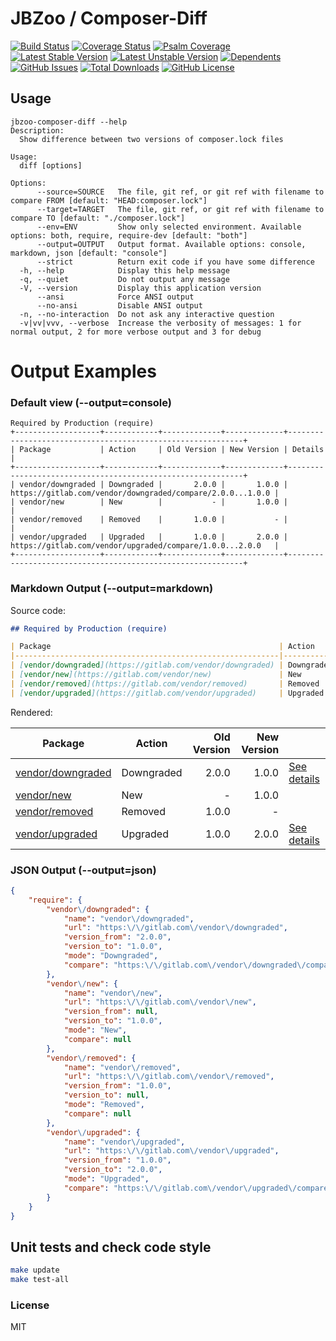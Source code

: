 # JBZoo / Composer-Diff


[![Build Status](https://travis-ci.org/JBZoo/Composer-Diff.svg?branch=master)](https://travis-ci.org/JBZoo/Composer-Diff)    [![Coverage Status](https://coveralls.io/repos/JBZoo/Composer-Diff/badge.svg)](https://coveralls.io/github/JBZoo/Composer-Diff?branch=master)    [![Psalm Coverage](https://shepherd.dev/github/JBZoo/Composer-Diff/coverage.svg)](https://shepherd.dev/github/JBZoo/Composer-Diff)    
[![Latest Stable Version](https://poser.pugx.org/JBZoo/Composer-Diff/v)](https://packagist.org/packages/JBZoo/Composer-Diff)    [![Latest Unstable Version](https://poser.pugx.org/JBZoo/Composer-Diff/v/unstable)](https://packagist.org/packages/JBZoo/Composer-Diff)    [![Dependents](https://poser.pugx.org/JBZoo/Composer-Diff/dependents)](https://packagist.org/packages/JBZoo/Composer-Diff/dependents?order_by=downloads)    [![GitHub Issues](https://img.shields.io/github/issues/JBZoo/Composer-Diff)](https://github.com/JBZoo/Composer-Diff/issues)    [![Total Downloads](https://poser.pugx.org/JBZoo/Composer-Diff/downloads)](https://packagist.org/packages/JBZoo/Composer-Diff/stats)    [![GitHub License](https://img.shields.io/github/license/JBZoo/Composer-Diff)](https://github.com/JBZoo/Composer-Diff/blob/master/LICENSE)


## Usage

```
jbzoo-composer-diff --help
Description:
  Show difference between two versions of composer.lock files

Usage:
  diff [options]

Options:
      --source=SOURCE   The file, git ref, or git ref with filename to compare FROM [default: "HEAD:composer.lock"]
      --target=TARGET   The file, git ref, or git ref with filename to compare TO [default: "./composer.lock"]
      --env=ENV         Show only selected environment. Available options: both, require, require-dev [default: "both"]
      --output=OUTPUT   Output format. Available options: console, markdown, json [default: "console"]
      --strict          Return exit code if you have some difference
  -h, --help            Display this help message
  -q, --quiet           Do not output any message
  -V, --version         Display this application version
      --ansi            Force ANSI output
      --no-ansi         Disable ANSI output
  -n, --no-interaction  Do not ask any interactive question
  -v|vv|vvv, --verbose  Increase the verbosity of messages: 1 for normal output, 2 for more verbose output and 3 for debug
```


# Output Examples

### Default view (--output=console)

```
Required by Production (require)
+-------------------+------------+-------------+-------------+------------------------------------------------------------+
| Package           | Action     | Old Version | New Version | Details                                                    |
+-------------------+------------+-------------+-------------+------------------------------------------------------------+
| vendor/downgraded | Downgraded |       2.0.0 |       1.0.0 | https://gitlab.com/vendor/downgraded/compare/2.0.0...1.0.0 |
| vendor/new        | New        |           - |       1.0.0 |                                                            |
| vendor/removed    | Removed    |       1.0.0 |           - |                                                            |
| vendor/upgraded   | Upgraded   |       1.0.0 |       2.0.0 | https://gitlab.com/vendor/upgraded/compare/1.0.0...2.0.0   |
+-------------------+------------+-------------+-------------+------------------------------------------------------------+
```



### Markdown Output (--output=markdown)

Source code:
```markdown
## Required by Production (require)

| Package                                                   | Action     | Old Version | New Version |                                                                           |
|-----------------------------------------------------------|------------|------------:|------------:|---------------------------------------------------------------------------|
| [vendor/downgraded](https://gitlab.com/vendor/downgraded) | Downgraded |       2.0.0 |       1.0.0 | [See details](https://gitlab.com/vendor/downgraded/compare/2.0.0...1.0.0) |
| [vendor/new](https://gitlab.com/vendor/new)               | New        |           - |       1.0.0 |                                                                           |
| [vendor/removed](https://gitlab.com/vendor/removed)       | Removed    |       1.0.0 |           - |                                                                           |
| [vendor/upgraded](https://gitlab.com/vendor/upgraded)     | Upgraded   |       1.0.0 |       2.0.0 | [See details](https://gitlab.com/vendor/upgraded/compare/1.0.0...2.0.0)   |
```

Rendered:

| Package                                                   | Action     | Old Version | New Version |                                                                           |
|-----------------------------------------------------------|------------|------------:|------------:|---------------------------------------------------------------------------|
| [vendor/downgraded](https://gitlab.com/vendor/downgraded) | Downgraded |       2.0.0 |       1.0.0 | [See details](https://gitlab.com/vendor/downgraded/compare/2.0.0...1.0.0) |
| [vendor/new](https://gitlab.com/vendor/new)               | New        |           - |       1.0.0 |                                                                           |
| [vendor/removed](https://gitlab.com/vendor/removed)       | Removed    |       1.0.0 |           - |                                                                           |
| [vendor/upgraded](https://gitlab.com/vendor/upgraded)     | Upgraded   |       1.0.0 |       2.0.0 | [See details](https://gitlab.com/vendor/upgraded/compare/1.0.0...2.0.0)   |



### JSON Output (--output=json)

```json
{
    "require": {
        "vendor\/downgraded": {
            "name": "vendor\/downgraded",
            "url": "https:\/\/gitlab.com\/vendor\/downgraded",
            "version_from": "2.0.0",
            "version_to": "1.0.0",
            "mode": "Downgraded",
            "compare": "https:\/\/gitlab.com\/vendor\/downgraded\/compare\/2.0.0...1.0.0"
        },
        "vendor\/new": {
            "name": "vendor\/new",
            "url": "https:\/\/gitlab.com\/vendor\/new",
            "version_from": null,
            "version_to": "1.0.0",
            "mode": "New",
            "compare": null
        },
        "vendor\/removed": {
            "name": "vendor\/removed",
            "url": "https:\/\/gitlab.com\/vendor\/removed",
            "version_from": "1.0.0",
            "version_to": null,
            "mode": "Removed",
            "compare": null
        },
        "vendor\/upgraded": {
            "name": "vendor\/upgraded",
            "url": "https:\/\/gitlab.com\/vendor\/upgraded",
            "version_from": "1.0.0",
            "version_to": "2.0.0",
            "mode": "Upgraded",
            "compare": "https:\/\/gitlab.com\/vendor\/upgraded\/compare\/1.0.0...2.0.0"
        }
    }
}
```

## Unit tests and check code style
```sh
make update
make test-all
```


### License

MIT
